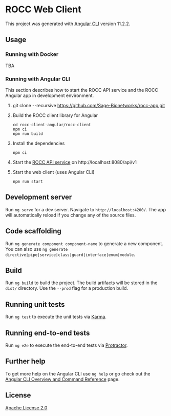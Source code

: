 # ROCC Web Client

This project was generated with [Angular CLI](https://github.com/angular/angular-cli) version 11.2.2.

## Usage

### Running with Docker

TBA

### Running with Angular CLI

This section describes how to start the ROCC API service and the ROCC Angular
app in development environment.

1. git clone --recursive https://github.com/Sage-Bionetworks/rocc-app.git
2. Build the ROCC client library for Angular

       cd rocc-client-angular/rocc-client
       npm ci
       npm run build

3. Install the dependencies

       npm ci

4. Start the [ROCC API service] on http://localhost:8080/api/v1

5. Start the web client (uses Angular CLI)

       npm run start

## Development server

Run `ng serve` for a dev server. Navigate to `http://localhost:4200/`. The app will automatically reload if you change any of the source files.

## Code scaffolding

Run `ng generate component component-name` to generate a new component. You can also use `ng generate directive|pipe|service|class|guard|interface|enum|module`.

## Build

Run `ng build` to build the project. The build artifacts will be stored in the `dist/` directory. Use the `--prod` flag for a production build.

## Running unit tests

Run `ng test` to execute the unit tests via [Karma](https://karma-runner.github.io).

## Running end-to-end tests

Run `ng e2e` to execute the end-to-end tests via [Protractor](http://www.protractortest.org/).

## Further help

To get more help on the Angular CLI use `ng help` or go check out the [Angular CLI Overview and Command Reference](https://angular.io/cli) page.

## License

[Apache License 2.0]

<!-- Links -->

[ROCC API service]: https://github.com/Sage-Bionetworks/rocc
[Apache License 2.0]: https://github.com/Sage-Bionetworks/rocc-app/blob/develop/LICENSE
